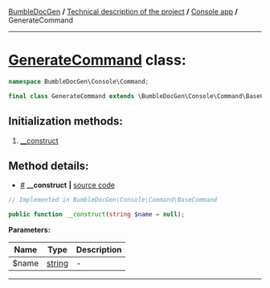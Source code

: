 <embed> <a href="/docs/README.md">BumbleDocGen</a> <b>/</b> <a href="/docs/tech/readme.md">Technical description of the project</a> <b>/</b> <a href="/docs/tech/05_console.md">Console app</a> <b>/</b> GenerateCommand<hr> </embed>

<h1>
    <a href="https://github.com/bumble-tech/bumble-doc-gen/blob/master/src/Console/Command/GenerateCommand.php#L18">GenerateCommand</a> class:
</h1>





```php
namespace BumbleDocGen\Console\Command;

final class GenerateCommand extends \BumbleDocGen\Console\Command\BaseCommand
```








<h2>Initialization methods:</h2>

<ol>
<li>
    <a href="#m-construct">__construct</a>
    </li>
</ol>








<h2>Method details:</h2>

<div class='method_description-block'>

<ul>
<li><a name="m-construct" href="#m-construct">#</a>
 <b>__construct</b>
    <b>|</b> <a href="https://github.com/bumble-tech/bumble-doc-gen/blob/master/src/Console/Command/BaseCommand.php#L21">source code</a></li>
</ul>

```php
// Implemented in BumbleDocGen\Console\Command\BaseCommand

public function __construct(string $name = null);
```



<b>Parameters:</b>

<table>
    <thead>
    <tr>
        <th>Name</th>
        <th>Type</th>
        <th>Description</th>
    </tr>
    </thead>
    <tbody>
            <tr>
            <td>$name</td>
            <td><a href='https://www.php.net/manual/en/language.types.string.php'>string</a></td>
            <td>-</td>
        </tr>
        </tbody>
</table>



</div>
<hr>
